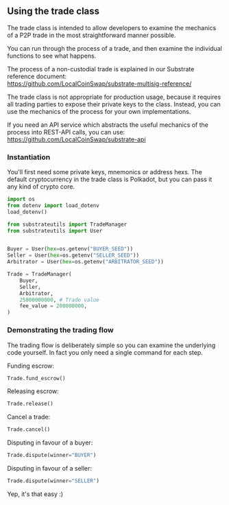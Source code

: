 ## Using the trade class
The trade class is intended to allow developers to examine the mechanics of a P2P trade in the most straightforward manner possible.

You can run through the process of a trade, and then examine the individual functions to see what happens.

The process of a non-custodial trade is explained in our Substrate reference document:  
https://github.com/LocalCoinSwap/substrate-multisig-reference/

The trade class is not appropriate for production usage, because it requires all trading parties to expose their private keys to the class. Instead, you can use the mechanics of the process for your own implementations.

If you need an API service which abstracts the useful mechanics of the process into REST-API calls, you can use:
https://github.com/LocalCoinSwap/substrate-api

### Instantiation
You'll first need some private keys, mnemonics or address hexs. The default cryptocurrency in the trade class is Polkadot, but you can pass it any kind of crypto core.

```python
import os
from dotenv import load_dotenv
load_dotenv()

from substrateutils import TradeManager
from substrateutils import User


Buyer = User(hex=os.getenv("BUYER_SEED"))
Seller = User(hex=os.getenv("SELLER_SEED"))
Arbitrator = User(hex=os.getenv("ARBITRATOR_SEED"))

Trade = TradeManager(
    Buyer,
    Seller,
    Arbitrator,
    25000000000, # Trade value
    fee_value = 200000000,
)
```

### Demonstrating the trading flow
The trading flow is deliberately simple so you can examine the underlying code yourself. In fact you only need a single command for each step.

Funding escrow:
```python
Trade.fund_escrow()
```

Releasing escrow:
```python
Trade.release()
```

Cancel a trade:
```python
Trade.cancel()
```

Disputing in favour of a buyer:
```python
Trade.dispute(winner="BUYER")
```

Disputing in favour of a seller:
```python
Trade.dispute(winner="SELLER")
```

Yep, it's that easy :)
